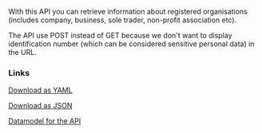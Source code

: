 With this API you can retrieve information about registered organisations (includes company, business, sole trader, non-profit association etc). 

The API use POST instead of GET because we don't want to display identification number (which can be considered sensitive personal data) in the URL.

### Links

[Download as YAML](./v1.yaml)

[Download as JSON](./json)

[Datamodel for the API](http://uri.suomi.fi/datamodel/ns/agent2)